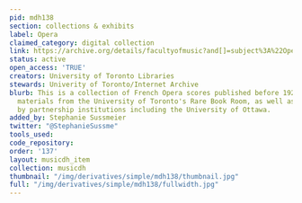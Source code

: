 ```yaml
---
pid: mdh138
section: collections & exhibits
label: Opera
claimed_category: digital collection
link: https://archive.org/details/facultyofmusic?and[]=subject%3A%22Operas%22
status: active
open_access: 'TRUE'
creators: University of Toronto Libraries
stewards: Univerity of Toronto/Internet Archive
blurb: This is a collection of French Opera scores published before 1923. It includes
  materials from the University of Toronto's Rare Book Room, as well as items contributed
  by partnership institutions including the University of Ottawa.
added_by: Stephanie Sussmeier
twitter: "@StephanieSussme"
tools_used:
code_repository:
order: '137'
layout: musicdh_item
collection: musicdh
thumbnail: "/img/derivatives/simple/mdh138/thumbnail.jpg"
full: "/img/derivatives/simple/mdh138/fullwidth.jpg"
---
```

